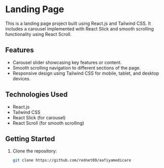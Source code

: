 # Landing Page

This is a landing page project built using React.js and Tailwind CSS. It includes a carousel implemented with React Slick and smooth scrolling functionality using React Scroll.

## Features

- Carousel slider showcasing key features or content.
- Smooth scrolling navigation to different sections of the page.
- Responsive design using Tailwind CSS for mobile, tablet, and desktop devices.

## Technologies Used

- React.js
- Tailwind CSS
- React Slick (for carousel)
- React Scroll (for smooth scrolling)

## Getting Started

1. Clone the repository:

   ```bash
   git clone https://github.com/rednet09/aafiyamedicare
   ```
